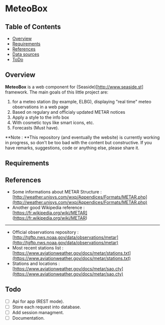 # MeteoBox

Table of Contents
-----------------

* [Overview](#overview)
* [Requirements](#requirements)
* [References](#references)
* [Data sources](#data_sources)
* [ToDo](#todo)


Overview
--------

**MeteoBox** is a web component for (Seaside)[http://www.seaside.st] framework.
The main goals of this little project are:

1. for a meteo station (by example, ELBG), displaying "real time" meteo observations in a web page 
2. Based on regulary and officialy updated METAR notices
3. Apply a style to the info box
4. With cosmetic toys like smart icons, etc.
5. Forecasts (Must have).

**Note : **This repository (and eventually the website) is currently working in progress, so don't be too bad with the content but constructive. If you have remarks, suggestions, code or anything else, please share it.

Requirements
------------

References 
----------

* Some informations about METAR Structure : [http://weather.unisys.com/wxp/Appendices/Formats/METAR.php](http://weather.unisys.com/wxp/Appendices/Formats/METAR.php)
* Another good Wikipedia reference : [https://fr.wikipedia.org/wiki/METAR] (https://fr.wikipedia.org/wiki/METAR)


------------

* Official observations repository : [http://tgftp.nws.noaa.gov/data/observations/metar](http://tgftp.nws.noaa.gov/data/observations/metar)
* Most recent stations list : [https://www.aviationweather.gov/docs/metar/stations.txt](https://www.aviationweather.gov/docs/metar/stations.txt)
* Stations and locations : [https://www.aviationweather.gov/docs/metar/sao.cty](https://www.aviationweather.gov/docs/metar/sao.cty)


Todo
----

* [ ] Api for app (REST mode).
* [ ] Store each request into database.
* [ ] Add session managment.
* [ ] Documentation.

